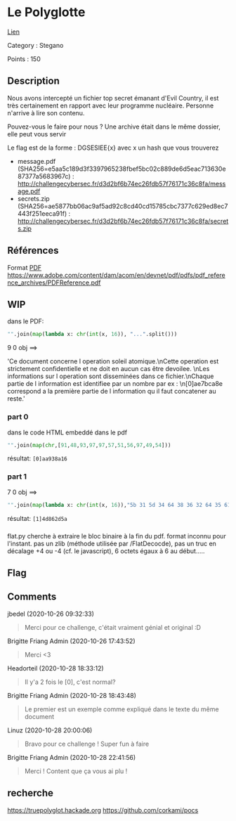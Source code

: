 # Le Polyglotte

[Lien](https://ctf.challengecybersec.fr/7a144cdc500b28e80cf760d60aca2ed3/challenge-detail.php?chall=32)

Category : Stegano

Points : 150

## Description
Nous avons intercepté un fichier top secret émanant d'Evil Country, il est très certainement en rapport avec leur programme nucléaire. Personne n'arrive à lire son contenu.

Pouvez-vous le faire pour nous ? Une archive était dans le même dossier, elle peut vous servir

Le flag est de la forme : DGSESIEE{x} avec x un hash que vous trouverez

* message.pdf (SHA256=e5aa5c189d3f3397965238fbef5bc02c889de6d5eac713630e87377a5683967c) : http://challengecybersec.fr/d3d2bf6b74ec26fdb57f76171c36c8fa/message.pdf
* secrets.zip (SHA256=ae5877bb06ac9af5ad92c8cd40cd15785cbc7377c629ed8ec7443f251eeca91f) : http://challengecybersec.fr/d3d2bf6b74ec26fdb57f76171c36c8fa/secrets.zip


## Références

Format [PDF](https://www.adobe.com/content/dam/acom/en/devnet/acrobat/pdfs/PDF32000_2008.pdf)
https://www.adobe.com/content/dam/acom/en/devnet/pdf/pdfs/pdf_reference_archives/PDFReference.pdf

## WIP


dans le PDF:

```py
"".join(map(lambda x: chr(int(x, 16)), "...".split()))
```

9 0 obj ==>

'Ce document concerne l operation soleil atomique.\nCette operation est strictement confidentielle et ne doit en aucun cas être devoilee. \nLes informations sur l operation sont disseminées dans ce fichier.\nChaque partie de l information est identifiee par un nombre par ex : \n[0]ae7bca8e correspond a la première partie de l information qu il faut concatener au reste.'


### part 0

dans le code HTML embeddé dans le pdf

```py
"".join(map(chr,[91,48,93,97,97,57,51,56,97,49,54]))
```
résultat: `[0]aa938a16`

### part 1

7 0 obj ==>
```py
"".join(map(lambda x: chr(int(x, 16)),"5b 31 5d 34 64 38 36 32 64 35 61".split()))
```
résultat: `[1]4d862d5a`

###

flat.py cherche à extraire le bloc binaire à la fin du pdf. format inconnu pour l'instant. pas un zlib (méthode utilisée par /FlatDecocde), pas un truc en décalage +4 ou -4 (cf. le javascript), 6 octets égaux à 6 au début.....

## Flag


## Comments

jbedel (2020-10-26 09:32:33)
>Merci pour ce challenge, c'était vraiment génial et original :D

Brigitte Friang Admin (2020-10-26 17:43:52)
>Merci <3

Headorteil (2020-10-28 18:33:12)
>Il y'a 2 fois le [0], c'est normal?

Brigitte Friang Admin (2020-10-28 18:43:48)
>Le premier est un exemple comme expliqué dans le texte du même document

Linuz (2020-10-28 20:00:06)
>Bravo pour ce challenge ! Super fun à faire

Brigitte Friang Admin (2020-10-28 22:41:56)
>Merci ! Content que ça vous ai plu !





## recherche
https://truepolyglot.hackade.org
https://github.com/corkami/pocs
